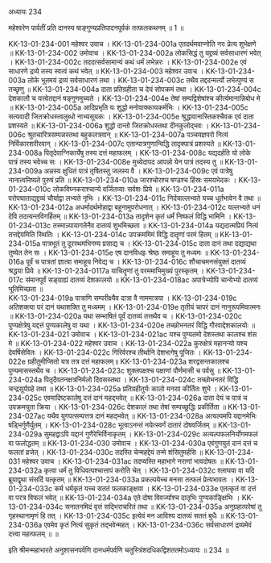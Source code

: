 अध्यायः 234

महेश्वरेण पार्वतीं प्रति दानस्य षाङ्गुण्यप्रतिपादनपूर्वकं तत्फलकथनम् ॥ 1 ॥
	
KK-13-01-234-001	महेश्वर उवाच ।
KK-13-01-234-001a	एतदर्थमवाप्नोति नरः प्रेत्य शुभेक्षणे ॥
 KK-13-01-234-002	उमोवाच ।
KK-13-01-234-002a	लोकसिद्धं तु यद्द्रव्यं सर्वसाधारणं भवेत् ।
KK-13-01-234-002c	तददत्सर्वसामान्यं कथं धर्मं लभेन्नरः ।
KK-13-01-234-002e	एवं साधारणे द्रव्ये तस्य स्वत्वं कथं भवेत् ॥ 
KK-13-01-234-003	महेश्वर उवाच ।
KK-13-01-234-003a	लोके भूतमयं द्रव्यं सर्वसाधारणं तथा ।
KK-13-01-234-003c	तथैव तद्ददन्मर्त्यो लभेत्पुण्यं स तच्छृणु ॥
KK-13-01-234-004a	दाता प्रतिग्रहीता च देयं सोपक्रमं तथा ।
KK-13-01-234-004c	देशकालौ च यत्त्वेतद्दानं षङ्गुणमुच्यते ।
KK-13-01-234-004e	तेषां सम्पद्विशेषांश्च कीर्त्यमानान्निबोध मे ॥
KK-13-01-234-005a	आदिप्रभृति यः शुद्धो मनोवाक्कायकर्मभिः । 
KK-13-01-234-005c	सत्यवादी जितक्रोधस्त्वलुब्धो नाभ्यसूयकः । 
KK-13-01-234-005e	श्रुद्धावानास्तिकश्चैवक एवं दाता प्रशस्यते ॥
KK-13-01-234-006a	शुद्धो दान्तो जितक्रोधस्तथा दीनकुलोद्भवः ।
KK-13-01-234-006c	श्रुतचारित्रसम्पन्नस्तथा बहुकलत्रवान् ॥
KK-13-01-234-007a	पञ्चयज्ञपरो नित्यं निर्विकारशरीरवान् ।
KK-13-01-234-007c	एतान्पात्रगुणान्विद्धि तादृक्पात्रं प्रशस्यते ॥
KK-13-01-234-008a	पितृदेवाग्निकार्येषु तस्य दत्तं महाफलम् ।
KK-13-01-234-008c	यद्यदर्हति यो लोके पात्रं तस्य भवेच्च सः । 
KK-13-01-234-008e	मुच्येदापद आपन्नो येन पात्रं तदस्य तु ॥
KK-13-01-234-009a	अन्नस्य क्षुधितं पात्रं तृषितस्तु जलस्य वै ।
KK-13-01-234-009c	एवं पात्रेषु नानात्वमिष्यते पुरुषं प्रति ॥
KK-13-01-234-010a	जारश्चोरश्च षण्डश्च हिंस्रः समयभेदकः ।
KK-13-01-234-010c	लोकविघ्नकराश्चान्ये वर्जितव्याः सर्वशः प्रिये ॥
KK-13-01-234-011a	परोपघाताद्यद्द्रव्यं चौर्याद्वा लभ्यते नृभिः ।
KK-13-01-234-011c	निर्दयाल्लभ्यते यच्च धूर्तभावेन वै तथा ॥
KK-13-01-234-012a	अधर्मादर्थमोहाद्वा बहूनामुपरोधनात् ।
KK-13-01-234-012c	यल्लभ्यते धनं देवि तदत्यन्तविगर्हितम् ॥
KK-13-01-234-013a	तादृशेन कृतं धर्मं निष्फलं विद्धि भामिनि ।
KK-13-01-234-013c	तस्मान्न्यायागतेनैव दातव्यं शुभमिच्छता ॥
KK-13-01-234-014a	यद्यदात्मप्रियं नित्यं तत्तद्देयमिति स्थितिः ।
KK-13-01-234-014c	उपक्रममिमं विद्धि दातॄणां परमं हितम् ॥
KK-13-01-234-015a	पात्रभूतं तु दूरस्थमभिगम्य प्रसाद्य च ।
KK-13-01-234-015c	दाता दानं तथा दद्याद्यथा तुष्येत तेन सः । 
KK-13-01-234-015e	एष दानविधइः श्रेष्ठः समाहूय तु मध्यमः ॥
KK-13-01-234-016a	पूर्वं च पात्रतां ज्ञात्वा समाहूय निवेद्य च ।
KK-13-01-234-016c	शौचाचमनसंयुक्तं दातव्यं श्रद्धया प्रिये ॥
KK-13-01-234-0117a	याचितॄणां तु परममाभिमुख्यं पुरस्कृतम् ।
KK-13-01-234-017c	संमानपूर्वं सङ्ग्राह्यं दातव्यं देशकालयो ॥
KK-13-01-234-018ac	अपात्रेभ्योपि चान्येभ्यो दातव्यं भूतिमिच्छता ॥	
KK-13-01-234-019a	पात्राणि सम्परीक्ष्यैव दात्रा वै नाममात्रया ।
KK-13-01-234-019c	अतिशक्त्या परं दानं यथाशक्ति तु मध्यमम् ।
KK-13-01-234-019e	तृतीयं चापरं दानं नानुरूपमिवात्मनः ॥
KK-13-01-234-020a	यथा सम्भाषितं पूर्वं दातव्यं तत्तथैव च ।
KK-13-01-234-020c	पुण्यक्षेत्रेषु यद्दत्तं पुण्यकालेषु वा यथा । 
KK-13-01-234-020e	तच्छोभनतरं विद्धि गौरवाद्देशकालयोः ॥ 
KK-13-01-234-021	उमोवाच ।
KK-13-01-234-021ac	यश्च पुण्यतमो देशस्तथा कालश्च शंस मे ॥
KK-13-01-234-022	 महेश्वर उवाच ।
KK-13-01-234-022a	कुरुक्षेत्रं महानन्यो यश्च देवर्षिसेवितः ।
KK-13-01-234-022c	गिरिर्वरश्च तीर्थानि देशभागेषु पूजितः ।
KK-13-01-234-022e	ग्रहीतुमीप्सितो यत्र तत्र दत्तं महाफलम्॥
KK-13-01-234-023a	शरद्वसन्तकालश्च पुण्यमासस्तथैव च ।
KK-13-01-234-023c	शुक्लपक्षश्च पक्षाणां पौर्णमासी च पर्वसु ॥
KK-13-01-234-024a	पितृदैवतनक्षत्रनिर्मलो दिवसस्तथा ।
KK-13-01-234-024c	तच्छोभनतरं विद्धि चन्द्रसूर्यग्रहे तथा ॥
KK-13-01-234-025a	प्रतिग्रहीतुर्यः कालो मनसा कीर्तितः शुभे ।
KK-13-01-234-025c	एवमादिष्टकालेषु दत्तं दानं महद्भवेत् ॥
KK-13-01-234-026a	दाता देयं च पात्रं च उपक्रमयुता क्रिया ।
KK-13-01-234-026c	देशकालं तथा तेषां सम्पच्छुद्धिः प्रकीर्तिता ॥
KK-13-01-234-027ac	यथैव युगपत्सम्पत्तत्र दानं महद्भवेत् ॥
KK-13-01-234-028a	अत्यल्पमपि यद्दानमेभिः षड्भिर्गुणैर्युतम् ।
KK-13-01-234-028c	भूत्वाऽनन्तं नयेत्स्वर्गं दातारं दोषवर्जितम् ॥
KK-13-01-234-029a	सुमहद्वाऽपि यद्दानं गुणैरेभिर्विनाकृतम् ।
KK-13-01-234-029c	अत्यल्पफलनिर्योगमफलं वा फलोद्धतम् ॥ 
KK-13-01-234-030	उमोवाच ।
KK-13-01-234-030a	एवंगुणयुतं दानं दत्तं च फलतां व्रजेत् ।
KK-13-01-234-030c	तदस्ति चेन्महद्देयं तन्मे शंसितुमर्हसि ॥ 
KK-13-01-234-031	महेश्वर उवाच ।
KK-13-01-234-031ac	तदप्यस्ति महाभागे नराणां भावदोषतः ॥
KK-13-01-234-032a	कृत्वा धर्मं तु विधिवत्पश्चात्तापं करोति चेत् ।
KK-13-01-234-032c	श्लाघया वा यदि ब्रूयाद्वृथा संसदिं यत्कृतम् ॥
KK-13-01-234-033a	प्रकल्पयेच्च मनसा तत्फलं प्रेत्यभावतः ।
KK-13-01-234-033c	कर्म धर्मकृतं यच्च सततं फलकाङ्क्षया । 
KK-13-01-234-033e	एतत्कृतं वा दत्तं वा परत्र विफलं भवेत् ॥
KK-13-01-234-034a	एते दोषा विवर्ज्याश्च दातृभिः पुण्यकाङ्क्षिभिः ।
KK-13-01-234-034c	सनातनमिदं वृत्तं सद्भिराचरितं तथा ॥
KK-13-01-234-035a	अनुग्रहात्परेषां तु गृहस्थानामृणं हि तत् ।
KK-13-01-234-035c	इत्येवं मन आविश्य दातव्यं सततं बुधैः ॥
KK-13-01-234-036a	एवमेव कृतं नित्यं सुकृतं तद्भवेन्महत् ।
KK-13-01-234-036c	सर्वसाधारणं द्रव्यमेवं दत्त्वा महत्फलम् ॥ ॥

इति श्रीमन्महाभारते अनुशासनपर्वणि दानधर्मपर्वणि चतुस्त्रिंशदधिकद्विशततमोऽध्यायः ॥ 234 ॥
